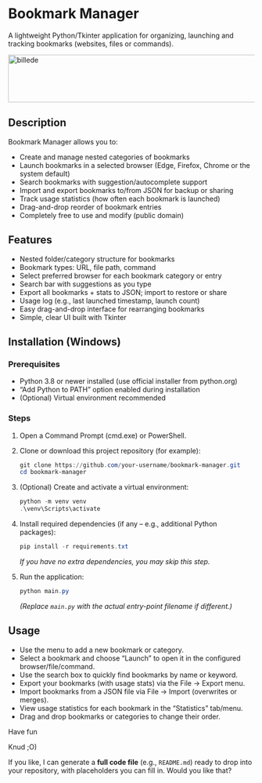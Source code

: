 # Bookmark Manager

A lightweight Python/Tkinter application for organizing, launching and tracking bookmarks (websites, files or commands).

<img width="785" height="97" alt="billede" src="https://github.com/user-attachments/assets/ec4761f1-0b8e-42d8-b4f6-721535905679" />

## Description

Bookmark Manager allows you to:

* Create and manage nested categories of bookmarks
* Launch bookmarks in a selected browser (Edge, Firefox, Chrome or the system default)
* Search bookmarks with suggestion/autocomplete support
* Import and export bookmarks to/from JSON for backup or sharing
* Track usage statistics (how often each bookmark is launched)
* Drag-and-drop reorder of bookmark entries
* Completely free to use and modify (public domain)

## Features

* Nested folder/category structure for bookmarks
* Bookmark types: URL, file path, command
* Select preferred browser for each bookmark category or entry
* Search bar with suggestions as you type
* Export all bookmarks + stats to JSON; import to restore or share
* Usage log (e.g., last launched timestamp, launch count)
* Easy drag-and-drop interface for rearranging bookmarks
* Simple, clear UI built with Tkinter

## Installation (Windows)

### Prerequisites

* Python 3.8 or newer installed (use official installer from python.org)
* “Add Python to PATH” option enabled during installation
* (Optional) Virtual environment recommended

### Steps

1. Open a Command Prompt (cmd.exe) or PowerShell.
2. Clone or download this project repository (for example):

   ```powershell
   git clone https://github.com/your-username/bookmark-manager.git
   cd bookmark-manager
   ```
3. (Optional) Create and activate a virtual environment:

   ```powershell
   python -m venv venv
   .\venv\Scripts\activate
   ```
4. Install required dependencies (if any – e.g., additional Python packages):

   ```powershell
   pip install -r requirements.txt
   ```

   *If you have no extra dependencies, you may skip this step.*
5. Run the application:

   ```powershell
   python main.py
   ```

   *(Replace `main.py` with the actual entry-point filename if different.)*

## Usage

* Use the menu to add a new bookmark or category.
* Select a bookmark and choose “Launch” to open it in the configured browser/file/command.
* Use the search box to quickly find bookmarks by name or keyword.
* Export your bookmarks (with usage stats) via the File → Export menu.
* Import bookmarks from a JSON file via File → Import (overwrites or merges).
* View usage statistics for each bookmark in the “Statistics” tab/menu.
* Drag and drop bookmarks or categories to change their order.

Have fun

Knud ;O)

If you like, I can generate a **full code file** (e.g., `README.md`) ready to drop into your repository, with placeholders you can fill in. Would you like that?
